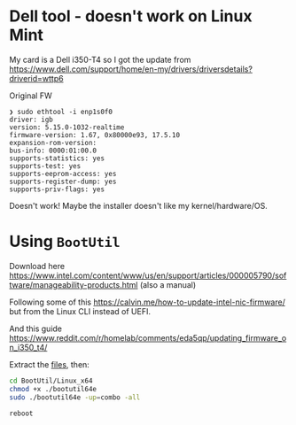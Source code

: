 # Dell tool - doesn't work on Linux Mint

My card is a Dell i350-T4 so I got the update from
<https://www.dell.com/support/home/en-my/drivers/driversdetails?driverid=wttp6>

Original FW

```
❯ sudo ethtool -i enp1s0f0
driver: igb
version: 5.15.0-1032-realtime
firmware-version: 1.67, 0x80000e93, 17.5.10
expansion-rom-version:
bus-info: 0000:01:00.0
supports-statistics: yes
supports-test: yes
supports-eeprom-access: yes
supports-register-dump: yes
supports-priv-flags: yes
```

Doesn't work! Maybe the installer doesn't like my kernel/hardware/OS.

# Using `BootUtil`

Download here
<https://www.intel.com/content/www/us/en/support/articles/000005790/software/manageability-products.html>
(also a manual)

Following some of this <https://calvin.me/how-to-update-intel-nic-firmware/> but from the Linux CLI
instead of UEFI.

And this guide <https://www.reddit.com/r/homelab/comments/eda5qp/updating_firmware_on_i350_t4/>

Extract the
[files](https://www.intel.com/content/www/us/en/download/15755/intel-ethernet-connections-boot-utility-preboot-images-and-efi-drivers.html?),
then:

```bash
cd BootUtil/Linux_x64
chmod +x ./bootutil64e
sudo ./bootutil64e -up=combo -all

reboot
```
